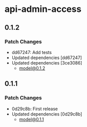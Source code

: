 # api-admin-access

## 0.1.2

### Patch Changes

- dd67247: Add tests
- Updated dependencies [dd67247]
- Updated dependencies [3ce3086]
  - model@0.1.2

## 0.1.1

### Patch Changes

- 0d29c8b: First release
- Updated dependencies [0d29c8b]
  - model@0.1.1
